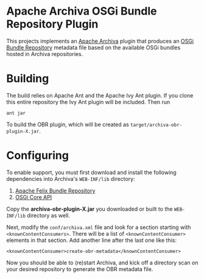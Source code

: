 # Apache Archiva OSGi Bundle Repository Plugin

This projects implements an [Apache Archiva][1] plugin that produces an [OSGi Bundle
Repository][2] metadata file based on the available OSGi bundles hosted in Archiva
repositories.

# Building

The build relies on Apache Ant and the Apache Ivy Ant plugin. If you clone this
entire repository the Ivy Ant plugin will be included. Then run

	ant jar
	
To build the OBR plugin, which will be created as `target/archiva-obr-plugin-X.jar`.

# Configuring

To enable support, you must first download and install the following dependencies
into Archiva's `WEB-INF/lib` directory:

 1. [Apache Felix Bundle Repository][3]
 2. [OSGi Core API][4]
 
Copy the **archiva-obr-plugin-X.jar** you downloaded or built to the `WEB-INF/lib`
directory as well.

Next, modify the `conf/archiva.xml` file and look for a section starting with
`<knownContentConsumers>`. There will be a list of `<knownContentConsumer>` elements
in that section. Add another line after the last one like this:

	<knownContentConsumer>create-obr-metadata</knownContentConsumer>
	
Now you should be able to (re)start Archiva, and kick off a directory scan on your
desired repository to generate the OBR metadata file.

  [1]: http://archiva.apache.org/
  [2]: http://felix.apache.org/site/apache-felix-osgi-bundle-repository.html
  [3]: http://search.maven.org/#artifactdetails|org.apache.felix|org.apache.felix.bundlerepository|1.6.6|bundle
  [4]: http://search.maven.org/#artifactdetails|org.osgi|org.osgi.core|4.1.0|jar
  
